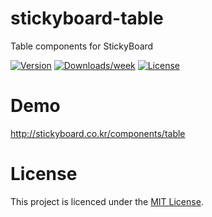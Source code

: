 # stickyboard-table
Table components for StickyBoard

[![Version](https://img.shields.io/npm/v/@stickyboard/table.svg)](https://npmjs.org/package/@stickyboard/table)
[![Downloads/week](https://img.shields.io/npm/dw/@stickyboard/table.svg)](https://npmjs.org/package/@stickyboard/table)
[![License](https://img.shields.io/npm/l/@stickyboard/table.svg)](https://github.com/soaple/@stickyboard/table/blob/master/package.json)

# Demo
http://stickyboard.co.kr/components/table

# License
This project is licenced under the [MIT License](http://opensource.org/licenses/mit-license.html).
